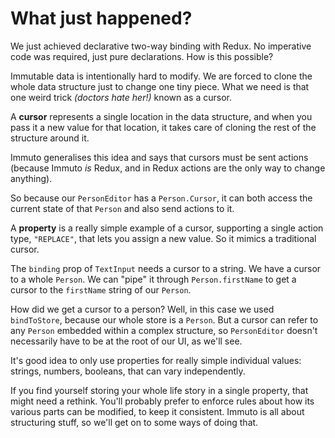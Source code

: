 # What just happened?

We just achieved declarative two-way binding with Redux. No imperative code was required, just pure declarations. How is this possible?

Immutable data is intentionally hard to modify. We are forced to clone the whole data structure just to change one tiny piece. What we need is that one weird trick *(doctors hate her!)* known as a cursor.

A **cursor** represents a single location in the data structure, and when you pass it a new value for that location, it takes care of cloning the rest of the structure around it.

Immuto generalises this idea and says that cursors must be sent actions (because Immuto *is* Redux, and in Redux actions are the only way to change anything).

So because our `PersonEditor` has a `Person.Cursor`, it can both access the current state of that `Person` and also send actions to it.

A **property** is a really simple example of a cursor, supporting a single action type, `"REPLACE"`, that lets you assign a new value. So it mimics a traditional cursor.

The `binding` prop of `TextInput` needs a cursor to a string. We have a cursor to a whole `Person`. We can "pipe" it through `Person.firstName` to get a cursor to the `firstName` string of our `Person`.

How did we get a cursor to a person? Well, in this case we used `bindToStore`, because our whole store is a `Person`. But a cursor can refer to any `Person` embedded within a complex structure, so `PersonEditor` doesn't necessarily have to be at the root of our UI, as we'll see.

It's good idea to only use properties for really simple individual values: strings, numbers, booleans, that can vary independently.

If you find yourself storing your whole life story in a single property, that might need a rethink. You'll probably prefer to enforce rules about how its various parts can be modified, to keep it consistent. Immuto is all about structuring stuff, so we'll get on to some ways of doing that.
